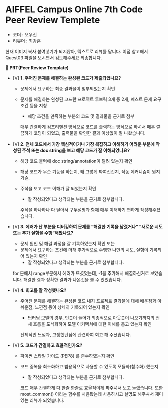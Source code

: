# AIFFEL Campus Online 7th Code Peer Review Templete

- 코더 : 오우진
- 리뷰어 : 최강훈

현재 이미지 복사 붙여넣기가 되지않아, 텍스트로 리뷰를 답니다. 이점 참고해서 Quest03 파일을 보시면서 검토해주세요 죄송합니다.

🔑 **PRT(Peer Review Template)**

- [V]  **1. 주어진 문제를 해결하는 완성된 코드가 제출되었나요?**
    - 문제에서 요구하는 최종 결과물이 첨부되었는지 확인
    - 문제를 해결하는 완성된 코드란 프로젝트 루브릭 3개 중 2개, 
    퀘스트 문제 요구조건 등을 지칭
        - 해당 조건을 만족하는 부분의 코드 및 결과물을 근거로 첨부

        매우 간결하게 컴프리헨션 방식으로 코드를 출력하는 방식으로 하셔서 매우 깔끔하게 코딩이 되었고, 출력물을 확인한 결과 이상없이 잘 나왔습니다.
    
- [V]  **2. 전체 코드에서 가장 핵심적이거나 가장 복잡하고 이해하기 어려운 부분에 작성된 
주석 또는 doc string을 보고 해당 코드가 잘 이해되었나요?**
    - 해당 코드 블럭에 doc string/annotation이 달려 있는지 확인
    - 해당 코드가 무슨 기능을 하는지, 왜 그렇게 짜여진건지, 작동 메커니즘이 뭔지 기술.
    - 주석을 보고 코드 이해가 잘 되었는지 확인
        - 잘 작성되었다고 생각되는 부분을 근거로 첨부합니다.

        주석을 하나하나 다 달아서 구두설명과 함께 매우 이해하기 편하게 작성해주셨습니다.
        
- [V]  **3. 에러가 난 부분을 디버깅하여 문제를 “해결한 기록을 남겼거나” 
”새로운 시도 또는 추가 실험을 수행”해봤나요?**
    - 문제 원인 및 해결 과정을 잘 기록하였는지 확인 또는
    - 문제에서 요구하는 조건에 더해 추가적으로 수행한 나만의 시도, 
    실험이 기록되어 있는지 확인
        - 잘 작성되었다고 생각되는 부분을 근거로 첨부합니다.

    for 문에서 range부분에서 에러가 뜨셨었는데, -1을 추가해서 해결하신거로 보았습니다. 해결한 결과 정확한 결과가 나온것을 볼 수 있었습니다.
        
- [V]  **4. 회고를 잘 작성했나요?** 
    - 주어진 문제를 해결하는 완성된 코드 내지 프로젝트 결과물에 대해
    배운점과 아쉬운점, 느낀점 등이 상세히 기록되어 있는지 확인
        - 딥러닝 모델의 경우,
        인풋이 들어가 최종적으로 아웃풋이 나오기까지의 전체 흐름을 도식화하여 
        모델 아키텍쳐에 대한 이해를 돕고 있는지 확인

        전체적인 느낌과, 고생했던점에 관련하여 회고 해 주셨습니다.

- [V]  **5. 코드가 간결하고 효율적인가요?**
    - 파이썬 스타일 가이드 (PEP8) 를 준수하였는지 확인
    - 코드 중복을 최소화하고 범용적으로 사용할 수 있도록 모듈화(함수화) 했는지
        - 잘 작성되었다고 생각되는 부분을 근거로 첨부합니다.

        코드 매우 간결하게 다 한줄 한줄로 효율적이게 짜주셔서 보고 놀랬습니다. 또한 most_common() 이라는 함수를 처음봤는데 사용하시고 설명도 해주셔서
        재미있는 리뷰가 되었습니다.
